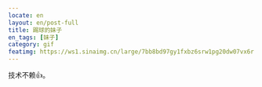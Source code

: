 ```yaml
---
locate: en
layout: en/post-full
title: 踢球的妹子
en_tags: [妹子]
category: gif
featimg: https://ws1.sinaimg.cn/large/7bb8bd97gy1fxbz6srw1pg20dw07vx6r.gif
---
```


技术不赖👍。